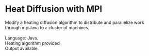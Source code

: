 # Heat Diffusion with MPI
Modify a heating diffusion algorithm to distribute and parallelize work through mpiJava to a cluster of machines.  <br />
 <br />
 Language: Java. <br />
 Heating algorithm provided <br />
 Output available.
